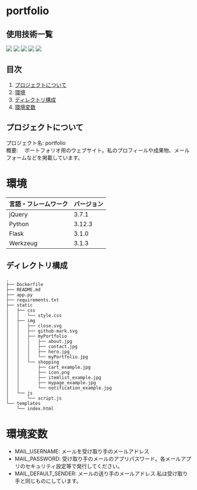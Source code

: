 # portfolio

## 使用技術一覧
<p>
    <!-- フロントエンド -->
    <img src="https://img.shields.io/badge/-Javascript-F7DF1E.svg?logo=javascript&style=plastic">
    <img src="https://img.shields.io/badge/-Jquery-0769AD.svg?logo=jquery&style=plastic">
    <!-- バックエンド -->
    <img src="https://img.shields.io/badge/-Python-FFFF00.svg?logo=python&style=plastic">
    <img src="https://img.shields.io/badge/-Flask-000000.svg?logo=flask&style=plastic">
    <!-- サーバ -->
    <img src="https://img.shields.io/badge/-Render-2C2255.svg?logo=Render&style=plastic">
</p>

## 目次
1. [プロジェクトについて](#プロジェクトについて)
2. [環境](#環境)
3. [ディレクトリ構成](#ディレクトリ構成)
4. [環境変数](#環境変数)

## プロジェクトについて
プロジェクト名: portfolio  
概要:
　ポートフォリオ用のウェブサイト。私のプロフィールや成果物、メールフォームなどを掲載しています。

# 環境
|言語・フレームワーク|バージョン|
|------------------|---------|
|jQuery            |3.7.1    |
|Python            |3.12.3   |
|Flask             |3.1.0    |
|Werkzeug          |3.1.3    |

## ディレクトリ構成
```
.
├── Dockerfile
├── README.md
├── app.py
├── requirements.txt
├── static
│   ├── css
│   │   └── style.css
│   ├── img
│   │   ├── close.svg
│   │   ├── github-mark.svg
│   │   ├── myPortfolio
│   │   │   ├── about.jpg
│   │   │   ├── contact.jpg
│   │   │   ├── hero.jpg
│   │   │   └── myPortfolio.jpg
│   │   └── shopping
│   │       ├── cart_example.jpg
│   │       ├── icon.png
│   │       ├── itemlist_example.jpg
│   │       ├── mypage_example.jpg
│   │       └── notification_example.jpg
│   └── js
│       └── script.js
└── templates
    └── index.html
```

# 環境変数
- MAIL_USERNAME: メールを受け取り手のメールアドレス
- MAIL_PASSWORD: 受け取り手のメールのアプリパスワード。各メールアプリのセキュリティ設定等で発行してください。
- MAIL_DEFAULT_SENDER: メールの送り手のメールアドレス.私は受け取り手と同じものにしています。
